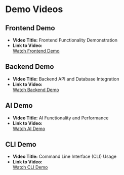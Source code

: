 # Demo Videos

## Frontend Demo

- **Video Title:** Frontend Functionality Demonstration
- **Link to Video:**  
  [Watch Frontend Demo](https://#)

## Backend Demo

- **Video Title:** Backend API and Database Integration
- **Link to Video:**  
  [Watch Backend Demo](https://drive.google.com/file/d/1Guq_hKulz7EWsuXJVNUa0Aape5zTlGo5/view?usp=sharing)

## AI Demo

- **Video Title:** AI Functionality and Performance
- **Link to Video:**  
  [Watch AI Demo](https://#)

## CLI Demo

- **Video Title:** Command Line Interface (CLI) Usage
- **Link to Video:**  
  [Watch CLI Demo](https://#)
